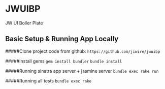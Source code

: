 JWUIBP
=====
JW UI Boiler Plate

Basic Setup & Running App Locally
-----

#####Clone project code from github:
`https://github.com/jiwire/jwuibp`

#####Install gems
`gem install bundler`
`bundle install`

#####Running sinatra app server + jasmine server
`bundle exec rake run`

#####Running all tests
`bundle exec rake`